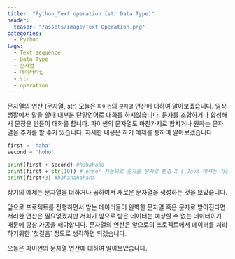 ```yaml
---
title:  "Python_Text operation (str Data Type)"
header:
  teaser: "/assets/image/Text Operation.png"
categories: 
  - Python
tags:
  - Text sequence
  - Data Type
  - 문자열
  - 데이터타입
  - str
  - operation
---
```




문자열의 연산 (문자열, str)
오늘은 `파이썬`의 `문자열` 연산에 대하여 알아보겠습니다. 
일상생활에서 말을 할때 대부분 단일언어로 대화를 하지않습니다. 문자를 조합하거나 합성해서 문장을 만들어 대화를 합니다.
파이썬의 문자열도 마찬가지로 합치거나 원하는 문자열을 추가를 할 수가 있습니다. 자세한 내용은 하기 예제를 통하여 알아보겠습니다.

``` python
first = 'haha'
second = 'hoho'

print(first + second) #hahahoho
print(first + str(10)) # error 자동으로 숫자를 문자로 변경 X ( Java 에서는 가능 합니다 !)
print(first*3) #hahahahahaha

```
상기의 예제는 문자열을 더하거나 곱하여서 새로운 문자열을 생성하는 것을 보았습니다. 

앞으로 프로젝트를 진행하면서 받는 데이터들이 완벽한 문자열 혹은 문자로 받아진다면 저러한 연산은 필요없겠지만 저희가 앞으로 받은 데이터는 예상할 수 없는 데이터이기 때문에 항상 가공을 해야합니다. 문자열의 연산은 앞으로의 프로젝트에서 데이터를 처리하기위한 '첫걸음' 정도로 생각하면 되겠습니다.


오늘은 파이썬의 문자열 연산에 대하여 알아보았습니다.